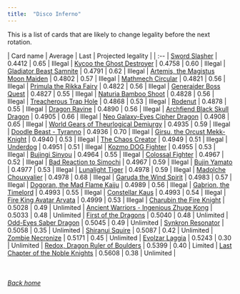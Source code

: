 ```yaml
---
title:  "Disco Inferno"
---
```


This is a list of cards that are likely to change legality before the next rotation.

| Card name | Average | Last | Projected legality |
| :-- |
[Sword Slasher](https://db.ygoprodeck.com/card/?search=Sword%20Slasher) | 0.4412 | 0.65 | Illegal |
[Kycoo the Ghost Destroyer](https://db.ygoprodeck.com/card/?search=Kycoo%20the%20Ghost%20Destroyer) | 0.4758 | 0.60 | Illegal |
[Gladiator Beast Samnite](https://db.ygoprodeck.com/card/?search=Gladiator%20Beast%20Samnite) | 0.4791 | 0.62 | Illegal |
[Artemis, the Magistus Moon Maiden](https://db.ygoprodeck.com/card/?search=Artemis,%20the%20Magistus%20Moon%20Maiden) | 0.4802 | 0.57 | Illegal |
[Mathmech Circular](https://db.ygoprodeck.com/card/?search=Mathmech%20Circular) | 0.4821 | 0.56 | Illegal |
[Primula the Rikka Fairy](https://db.ygoprodeck.com/card/?search=Primula%20the%20Rikka%20Fairy) | 0.4822 | 0.56 | Illegal |
[Generaider Boss Quest](https://db.ygoprodeck.com/card/?search=Generaider%20Boss%20Quest) | 0.4827 | 0.55 | Illegal |
[Naturia Bamboo Shoot](https://db.ygoprodeck.com/card/?search=Naturia%20Bamboo%20Shoot) | 0.4828 | 0.56 | Illegal |
[Treacherous Trap Hole](https://db.ygoprodeck.com/card/?search=Treacherous%20Trap%20Hole) | 0.4868 | 0.53 | Illegal |
[Rodenut](https://db.ygoprodeck.com/card/?search=Rodenut) | 0.4878 | 0.55 | Illegal |
[Dragon Ravine](https://db.ygoprodeck.com/card/?search=Dragon%20Ravine) | 0.4890 | 0.56 | Illegal |
[Archfiend Black Skull Dragon](https://db.ygoprodeck.com/card/?search=Archfiend%20Black%20Skull%20Dragon) | 0.4905 | 0.66 | Illegal |
[Neo Galaxy-Eyes Cipher Dragon](https://db.ygoprodeck.com/card/?search=Neo%20Galaxy-Eyes%20Cipher%20Dragon) | 0.4908 | 0.65 | Illegal |
[World Gears of Theurlogical Demiurgy](https://db.ygoprodeck.com/card/?search=World%20Gears%20of%20Theurlogical%20Demiurgy) | 0.4935 | 0.59 | Illegal |
[Doodle Beast - Tyranno](https://db.ygoprodeck.com/card/?search=Doodle%20Beast%20-%20Tyranno) | 0.4936 | 0.70 | Illegal |
[Girsu, the Orcust Mekk-Knight](https://db.ygoprodeck.com/card/?search=Girsu,%20the%20Orcust%20Mekk-Knight) | 0.4940 | 0.53 | Illegal |
[The Chaos Creator](https://db.ygoprodeck.com/card/?search=The%20Chaos%20Creator) | 0.4949 | 0.51 | Illegal |
[Underdog](https://db.ygoprodeck.com/card/?search=Underdog) | 0.4951 | 0.51 | Illegal |
[Kozmo DOG Fighter](https://db.ygoprodeck.com/card/?search=Kozmo%20DOG%20Fighter) | 0.4955 | 0.53 | Illegal |
[Bujingi Sinyou](https://db.ygoprodeck.com/card/?search=Bujingi%20Sinyou) | 0.4964 | 0.55 | Illegal |
[Colossal Fighter](https://db.ygoprodeck.com/card/?search=Colossal%20Fighter) | 0.4967 | 0.52 | Illegal |
[Bad Reaction to Simochi](https://db.ygoprodeck.com/card/?search=Bad%20Reaction%20to%20Simochi) | 0.4967 | 0.59 | Illegal |
[Bujin Yamato](https://db.ygoprodeck.com/card/?search=Bujin%20Yamato) | 0.4977 | 0.53 | Illegal |
[Lunalight Tiger](https://db.ygoprodeck.com/card/?search=Lunalight%20Tiger) | 0.4978 | 0.59 | Illegal |
[Madolche Chouxvalier](https://db.ygoprodeck.com/card/?search=Madolche%20Chouxvalier) | 0.4978 | 0.68 | Illegal |
[Garuda the Wind Spirit](https://db.ygoprodeck.com/card/?search=Garuda%20the%20Wind%20Spirit) | 0.4983 | 0.57 | Illegal |
[Dogoran, the Mad Flame Kaiju](https://db.ygoprodeck.com/card/?search=Dogoran,%20the%20Mad%20Flame%20Kaiju) | 0.4989 | 0.56 | Illegal |
[Gabrion, the Timelord](https://db.ygoprodeck.com/card/?search=Gabrion,%20the%20Timelord) | 0.4993 | 0.55 | Illegal |
[Constellar Kaus](https://db.ygoprodeck.com/card/?search=Constellar%20Kaus) | 0.4993 | 0.54 | Illegal |
[Fire King Avatar Arvata](https://db.ygoprodeck.com/card/?search=Fire%20King%20Avatar%20Arvata) | 0.4999 | 0.53 | Illegal |
[Charubin the Fire Knight](https://db.ygoprodeck.com/card/?search=Charubin%20the%20Fire%20Knight) | 0.5028 | 0.49 | Unlimited |
[Ancient Warriors - Ingenious Zhuge Kong](https://db.ygoprodeck.com/card/?search=Ancient%20Warriors%20-%20Ingenious%20Zhuge%20Kong) | 0.5033 | 0.48 | Unlimited |
[First of the Dragons](https://db.ygoprodeck.com/card/?search=First%20of%20the%20Dragons) | 0.5040 | 0.48 | Unlimited |
[Odd-Eyes Saber Dragon](https://db.ygoprodeck.com/card/?search=Odd-Eyes%20Saber%20Dragon) | 0.5045 | 0.49 | Unlimited |
[Synkron Resonator](https://db.ygoprodeck.com/card/?search=Synkron%20Resonator) | 0.5058 | 0.35 | Unlimited |
[Shiranui Squire](https://db.ygoprodeck.com/card/?search=Shiranui%20Squire) | 0.5087 | 0.42 | Unlimited |
[Zombie Necronize](https://db.ygoprodeck.com/card/?search=Zombie%20Necronize) | 0.5171 | 0.45 | Unlimited |
[Evolzar Laggia](https://db.ygoprodeck.com/card/?search=Evolzar%20Laggia) | 0.5243 | 0.30 | Unlimited |
[Redox, Dragon Ruler of Boulders](https://db.ygoprodeck.com/card/?search=Redox,%20Dragon%20Ruler%20of%20Boulders) | 0.5399 | 0.40 | Limited |
[Last Chapter of the Noble Knights](https://db.ygoprodeck.com/card/?search=Last%20Chapter%20of%20the%20Noble%20Knights) | 0.5608 | 0.38 | Unlimited |

<br>

###### [Back home](index)